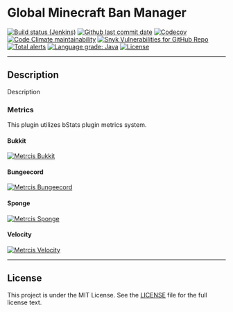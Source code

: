 # Global Minecraft Ban Manager

[![Build status (Jenkins)](https://img.shields.io/jenkins/build?jobUrl=https%3A%2F%2Fci.gmcbm.net%2Fjob%2Fgmcbm%2Fjob%2Fgmcbm%2Fjob%2Fdevelop%2F&label=Jenkins&logo=jenkins)](https://ci.gmcbm.net/job/gmcbm/job/gmcbm)
[![Github last commit date](https://img.shields.io/github/last-commit/gmcbm/gmcbm?label=Updated&logo=github)](https://github.com/gmcbm/gmcbm/commits)
[![Codecov](https://img.shields.io/codecov/c/gh/gmcbm/gmcbm?label=Coverage&logo=codecov)](https://app.codecov.io/gh/gmcbm/gmcbm)
[![Code Climate maintainability](https://img.shields.io/codeclimate/maintainability/gmcbm/gmcbm?label=Maintainability)](https://codeclimate.com/github/gmcbm/gmcbm)
[![Snyk Vulnerabilities for GitHub Repo](https://img.shields.io/snyk/vulnerabilities/github/gmcbm/gmcbm?label=Vulnerabilities)](https://snyk.io/test/github/gmcbm/gmcbm)
[![Total alerts](https://img.shields.io/lgtm/alerts/g/gmcbm/gmcbm?logo=lgtm)](https://lgtm.com/projects/g/gmcbm/gmcbm/alerts/)
[![Language grade: Java](https://img.shields.io/lgtm/grade/java/g/gmcbm/gmcbm?logo=lgtm)](https://lgtm.com/projects/g/gmcbm/gmcbm/context:java)
[![License](https://img.shields.io/github/license/gmcbm/gmcbm?label=License)](https://github.com/gmcbm/gmcbm/blob/main/LICENSE)

<!--
[![GitHub stable release version](https://img.shields.io/github/release/gmcbm/gmcbm?label=Stable&logo=github)](https://github.com/gmcbm/gmcbm/releases/latest)
[![GitHub stable release date](https://img.shields.io/github/release-date/gmcbm/gmcbm?label=Released&logo=github)](https://github.com/gmcbm/gmcbm/releases/latest)
[![Github stable release downloads](https://img.shields.io/github/downloads/gmcbm/gmcbm/latest/total?label=Downloads&logo=github)](https://github.com/gmcbm/gmcbm/releases/latest)

[![GitHub experimental release version](https://img.shields.io/github/release/gmcbm/gmcbm/all?label=Experimental&logo=github)](https://github.com/gmcbm/gmcbm/releases)
[![GitHub experimental release date](https://img.shields.io/github/release-date-pre/gmcbm/gmcbm?label=Released&logo=github)](https://github.com/gmcbm/gmcbm/releases)
[![Github experimental release downloads](https://img.shields.io/github/downloads-pre/gmcbm/gmcbm/latest/total?label=Downloads&logo=github)](https://github.com/gmcbm/gmcbm/releases)
 -->

---

## Description

Description

### Metrics

This plugin utilizes bStats plugin metrics system.

#### Bukkit

[![Metrcis Bukkit](https://bstats.org/signatures/bukkit/GMCBM-Bukkit.svg)](https://bstats.org/plugin/bukkit/GMCBM-Bukkit/10428)

#### Bungeecord

[![Metrcis Bungeecord](https://bstats.org/signatures/bungeecord/GMCBM.svg)](https://bstats.org/plugin/bungeecord/GMCBM/10425)

#### Sponge

[![Metrcis Sponge](https://bstats.org/signatures/sponge/GMCBM.svg)](https://bstats.org/plugin/sponge/GMCBM/10426)

#### Velocity

[![Metrcis Velocity](https://bstats.org/signatures/velocity/GMCBM.svg)](https://bstats.org/plugin/velocity/GMCBM/10427)

---

## License

This project is under the MIT License. See the [LICENSE](https://github.com/gmcbm/gmcbm/blob/main/LICENSE) file for the
full license text.
